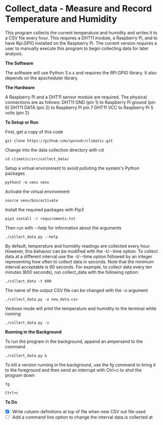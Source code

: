 # Collect_data - Measure and Record Temperature and Humidity

This program collects the current temperature and humidity and writes it to a
CSV file every hour. This requires a DHT11 module, a Raspberry Pi, and to 
have Rpi.GPIO installed on the Raspberry Pi. The current version requires a 
user to manually execute this program to begin collecting data for later 
analysis.

**The Software**

The software will use Python 3.x.x and requires the RPi.GPIO library. It also 
depends on the apscheduler library. 

**The Hardware**

A Raspberry Pi and a DHT11 sensor module are required. The physical connections 
are as follows:
DHT11 GND (pin 1) to Raspberry Pi ground (pin 6)
DHT11 DATA (pin 2) to Raspberry Pi pin 7
DHT11 VCC to Raspberry Pi 5 volts (pin 2)

**To Setup or Run**

First, get a copy of this code

    git clone https://github.com/spcnvdr/climatic.git

Change into the data collection directory with cd

    cd climatic/src/collect_data/

Setup a virtual environment to avoid polluting the system's Python packages

    python3 -m venv venv

Activate the virtual environment

    source venv/bin/activate

Install the required packages with Pip3

    pip3 install -r requirements.txt

Then run with --help for information about the arguments

    ./collect_data.py --help

By default, temperature and humidity readings are collected every hour. 
However, this behavior can be modified with the -t/--time option. 
To collect data at a different interval use the -t/--time option followed
by an integer representing how often to collect data in seconds. Note that 
the minimum interval acceptable is 60 seconds. 
For example, to collect data every ten minutes (600 seconds), run 
collect_data with the following option:

    ./collect_data -t 600

The name of the output CSV file can be changed with the -o argument

    ./collect_data.py -o new_data.csv

Verbose mode will print the temperature and humidity to the terminal while 
running

    ./collect_data.py -v

**Running in the Background**

To run the program in the background, append an ampersand to the command

    ./collect_data.py &

To kill a version running in the background, use the fg command to bring
it to the foreground and then send an interrupt with Ctrl+c to shut the program
down

    fg

    Ctrl+c

**To Do**

- [x] Write column definitions at top of file when new CSV out file used
- [ ] Add a command line option to change the interval data is collected at
